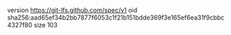 version https://git-lfs.github.com/spec/v1
oid sha256:aad65ef34b2bb7877f6053c1f21b151bdde369f3e165ef6ea31f9cbbc4327f80
size 103
